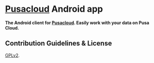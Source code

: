 # [Pusacloud](https://pusacloud.developerfromjokela.com) Android app 


**The Android client for [Pusacloud](https://pusacloud.developerfromjokela.com). Easily work with your data on Pusa Cloud.**




## Contribution Guidelines & License

[GPLv2](https://github.com/nextcloud/android/blob/master/LICENSE.txt). 
